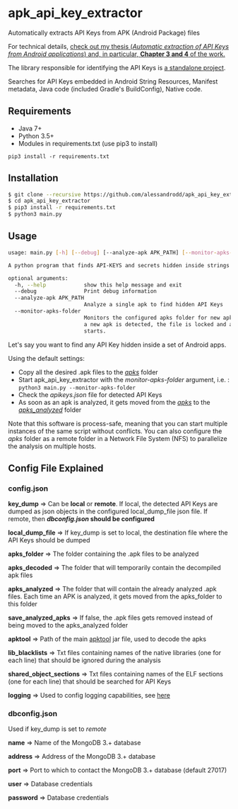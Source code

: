 # apk_api_key_extractor
Automatically extracts API Keys from APK (Android Package) files

For technical details, [check out my thesis (_Automatic extraction of API Keys from Android applications_) and, in particular, **Chapter 3 and 4** of the work.](https://goo.gl/uryZeA)

The library responsible for identifying the API Keys is [a standalone project](https://github.com/alessandrodd/api_key_detector).

Searches for API Keys embedded in Android String Resources, Manifest metadata, Java code (included Gradle's BuildConfig), Native code.

## Requirements

- Java 7+
- Python 3.5+
- Modules in requirements.txt (use pip3 to install)
```
pip3 install -r requirements.txt
```

## Installation

```bash
$ git clone --recursive https://github.com/alessandrodd/apk_api_key_extractor.git
$ cd apk_api_key_extractor
$ pip3 install -r requirements.txt
$ python3 main.py
```

## Usage

```bash
usage: main.py [-h] [--debug] [--analyze-apk APK_PATH] [--monitor-apks-folder]

A python program that finds API-KEYS and secrets hidden inside strings

optional arguments:
  -h, --help            show this help message and exit
  --debug               Print debug information
  --analyze-apk APK_PATH
                        Analyze a single apk to find hidden API Keys
  --monitor-apks-folder
                        Monitors the configured apks folder for new apks. When
                        a new apk is detected, the file is locked and analysis
                        starts.
```

Let's say you want to find any API Key hidden inside a set of Android apps.

Using the default settings:
- Copy all the desired .apk files to the [_apks_](apks) folder
- Start apk_api_key_extractor with the _monitor-apks-folder_ argument, i.e. : ```python3 main.py --monitor-apks-folder```
- Check the _apikeys.json_ file for detected API Keys
- As soon as an apk is analyzed, it gets moved from the [_apks_](apks) to the [_apks_analyzed_](apks_analyzed) folder

Note that this software is process-safe, meaning that you can start multiple instances of the same script without conflicts. You can also configure the _apks_ folder as a remote folder in a Network File System (NFS) to parallelize the analysis on multiple hosts.

## Config File Explained
### config.json
**key_dump** => Can be **local** or **remote**. If local, the detected API Keys are dumped as json objects in the configured local_dump_file json file. If remote, then **_dbconfig.json_ should be configured**

**local_dump_file** => If key_dump is set to local, the destination file where the API Keys should be dumped

**apks_folder** => The folder containing the .apk files to be analyzed

**apks_decoded** => The folder that will temporarily contain the decompiled apk files

**apks_analyzed** => The folder that will contain the already analyzed .apk files. Each time an APK is analyzed, it gets moved from the apks_folder to this folder

**save_analyzed_apks** => If false, the .apk files gets removed instead of being moved to the apks_analyzed folder

**apktool** => Path of the main [apktool](https://ibotpeaches.github.io/Apktool/) jar file, used to decode the apks

**lib_blacklists** => Txt files containing names of the native libraries (one for each line) that should be ignored during the analysis

**shared_object_sections** => Txt files containing names of the ELF sections (one for each line) that should be searched for API Keys

**logging** => Used to config logging capabilities, see [here](https://docs.python.org/3/howto/logging.html)

### dbconfig.json
Used if key_dump is set to _remote_

**name** => Name of the MongoDB 3.+ database

**address** => Address of the MongoDB 3.+ database

**port** => Port to which to contact the MongoDB 3.+ database (default 27017)

**user** => Database credentials

**password** => Database credentials
